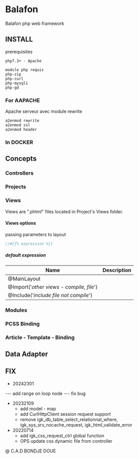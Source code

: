 # Balafon
Balafon php web framework
## INSTALL
prerequisites

```
php7.3+ - Apache

module php requis
php-zip
php-curl
php-mysqli
php-gd
```

### For AAPACHE
Apache serveur avec module rewrite
```
a2enmod rewrite
a2enmod ssl
a2enmod header
```

### In DOCKER 

## Concepts

### Controllers

### Projects
### Views

Views are ".phtml" files located in Project's Views folder. 

#### Views options

passing parameters to layout

```php
//#{{% expression %}}
```


##### default expression

| Name  | Description |
| ----- | ------------ |
| @MainLayout| |
| @Import('*other views - compile, file*')| |
| @Include('*include file not compile*') | |


### Modules

### PCSS Binding

### Article - Template - Binding


## Data Adapter

## FIX

- 20242301

--- add range on loop node
--- fix bug

- 20232109
    + add model - map
    + add CurlHttpClient session request support 
    + remove igk_db_table_select_relationnal_where, igk_sys_srv_nocache_request, igk_html_validate_error 
- 20220714
    + add igk_css_request_ctrl global function 
    + OPS update css dynamic file from controller


@ C.A.D BONDJE DOUE

